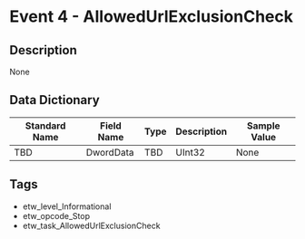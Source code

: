 # Event 4 - AllowedUrlExclusionCheck

## Description
None

## Data Dictionary
|Standard Name|Field Name|Type|Description|Sample Value|
|---|---|---|---|---|
|TBD|DwordData|TBD|UInt32|None|None|

## Tags
* etw_level_Informational
* etw_opcode_Stop
* etw_task_AllowedUrlExclusionCheck